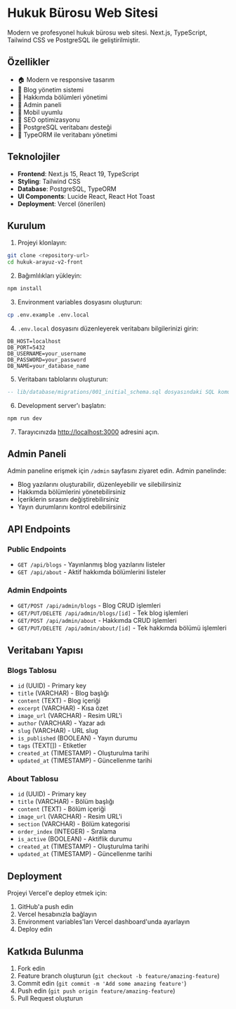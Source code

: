 # Hukuk Bürosu Web Sitesi

Modern ve profesyonel hukuk bürosu web sitesi. Next.js, TypeScript, Tailwind CSS ve PostgreSQL ile geliştirilmiştir.

## Özellikler

- 🏠 Modern ve responsive tasarım
- 📝 Blog yönetim sistemi
- 📄 Hakkımda bölümleri yönetimi
- 🔐 Admin paneli
- 📱 Mobil uyumlu
- 🚀 SEO optimizasyonu
- 💾 PostgreSQL veritabanı desteği
- 🔧 TypeORM ile veritabanı yönetimi

## Teknolojiler

- **Frontend**: Next.js 15, React 19, TypeScript
- **Styling**: Tailwind CSS
- **Database**: PostgreSQL, TypeORM
- **UI Components**: Lucide React, React Hot Toast
- **Deployment**: Vercel (önerilen)

## Kurulum

1. Projeyi klonlayın:
```bash
git clone <repository-url>
cd hukuk-arayuz-v2-front
```

2. Bağımlılıkları yükleyin:
```bash
npm install
```

3. Environment variables dosyasını oluşturun:
```bash
cp .env.example .env.local
```

4. `.env.local` dosyasını düzenleyerek veritabanı bilgilerinizi girin:
```env
DB_HOST=localhost
DB_PORT=5432
DB_USERNAME=your_username
DB_PASSWORD=your_password
DB_NAME=your_database_name
```

5. Veritabanı tablolarını oluşturun:
```sql
-- lib/database/migrations/001_initial_schema.sql dosyasındaki SQL komutlarını çalıştırın
```

6. Development server'ı başlatın:
```bash
npm run dev
```

7. Tarayıcınızda [http://localhost:3000](http://localhost:3000) adresini açın.

## Admin Paneli

Admin paneline erişmek için `/admin` sayfasını ziyaret edin. Admin panelinde:

- Blog yazılarını oluşturabilir, düzenleyebilir ve silebilirsiniz
- Hakkımda bölümlerini yönetebilirsiniz
- İçeriklerin sırasını değiştirebilirsiniz
- Yayın durumlarını kontrol edebilirsiniz

## API Endpoints

### Public Endpoints
- `GET /api/blogs` - Yayınlanmış blog yazılarını listeler
- `GET /api/about` - Aktif hakkımda bölümlerini listeler

### Admin Endpoints
- `GET/POST /api/admin/blogs` - Blog CRUD işlemleri
- `GET/PUT/DELETE /api/admin/blogs/[id]` - Tek blog işlemleri
- `GET/POST /api/admin/about` - Hakkımda CRUD işlemleri
- `GET/PUT/DELETE /api/admin/about/[id]` - Tek hakkımda bölümü işlemleri

## Veritabanı Yapısı

### Blogs Tablosu
- `id` (UUID) - Primary key
- `title` (VARCHAR) - Blog başlığı
- `content` (TEXT) - Blog içeriği
- `excerpt` (VARCHAR) - Kısa özet
- `image_url` (VARCHAR) - Resim URL'i
- `author` (VARCHAR) - Yazar adı
- `slug` (VARCHAR) - URL slug
- `is_published` (BOOLEAN) - Yayın durumu
- `tags` (TEXT[]) - Etiketler
- `created_at` (TIMESTAMP) - Oluşturulma tarihi
- `updated_at` (TIMESTAMP) - Güncellenme tarihi

### About Tablosu
- `id` (UUID) - Primary key
- `title` (VARCHAR) - Bölüm başlığı
- `content` (TEXT) - Bölüm içeriği
- `image_url` (VARCHAR) - Resim URL'i
- `section` (VARCHAR) - Bölüm kategorisi
- `order_index` (INTEGER) - Sıralama
- `is_active` (BOOLEAN) - Aktiflik durumu
- `created_at` (TIMESTAMP) - Oluşturulma tarihi
- `updated_at` (TIMESTAMP) - Güncellenme tarihi

## Deployment

Projeyi Vercel'e deploy etmek için:

1. GitHub'a push edin
2. Vercel hesabınızla bağlayın
3. Environment variables'ları Vercel dashboard'unda ayarlayın
4. Deploy edin

## Katkıda Bulunma

1. Fork edin
2. Feature branch oluşturun (`git checkout -b feature/amazing-feature`)
3. Commit edin (`git commit -m 'Add some amazing feature'`)
4. Push edin (`git push origin feature/amazing-feature`)
5. Pull Request oluşturun
